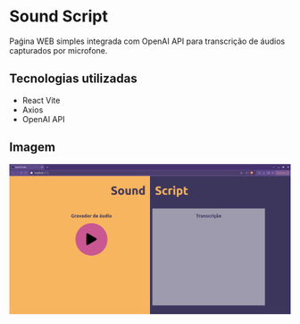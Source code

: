 # Sound Script

Paǵina WEB simples integrada com OpenAI API para transcrição de áudios capturados por microfone.

## Tecnologias utilizadas

- React Vite
- Axios
- OpenAI API

## Imagem

![print](./public/print.png)

